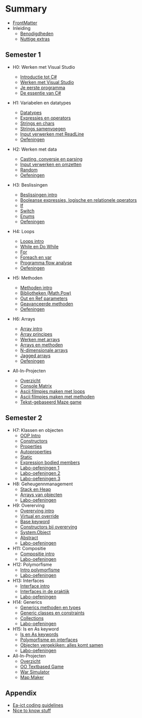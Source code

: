 # Summary

* [FrontMatter](README.md)
* Inleiding
  * [Benodigdheden](0_intro/benodigdheden.md)
  * [Nuttige extras](0_intro/nuttigeextras.md)

## Semester 1
* H0: Werken met Visual Studio
  * [Introductie tot C#](0_intro/0_intrototcs.md)
  * [Werken met Visual Studio](0_intro/1_werkenmetvs.md) 
  * [Je eerste programma](0_intro/2_firstprogram.md)
  * [De essentie van C#](1_csharpbasics/0_csharpessentials.md)
* H1: Variabelen en datatypes
  * [Datatypes](1_csharpbasics/1_datatypes.md)
  * [Expressies en operators](1_csharpbasics/2_expressies.md)
  * [Strings en chars](1_csharpbasics/5_chars_strings.md)
  * [Strings samenvoegen](1_csharpbasics/6_stringInterpolation.md)
  * [Input verwerken met ReadLine](0_intro/3_console.md)
  * [Oefeningen](1_csharpbasics/A_Practica.md)
  
* H2: Werken met data
  * [Casting, conversie en parsing](2a_data/4_converteren_casting.md)
  * [Input verwerken en omzetten](2a_data/4b_inputconverten.md)
  * [Random](2a_data/5_random.md)
  * [Oefeningen](2a_data/A_practica.md) 

* H3: Beslissingen
  * [Beslissingen intro](2_beslissingen/0_beslissingen_intro.md)
  * [Booleanse expressies, logische en relationele operators](2_beslissingen/1_logic_and_relationsoperator.md)
  * [If](2_beslissingen/0_if.md)
  * [Switch](2_beslissingen/2_switch.md)
  * [Enums](2_beslissingen/3_enum.md)
  * [Oefeningen](2_beslissingen/A_practica.md)
* H4: Loops
  * [Loops intro](3_herhalingen/0_loops_intro.md)
  * [While en Do While](3_herhalingen/1_while_dowhile.md)
  * [For](3_herhalingen/2_for.md)
  * [Foreach en var](3_herhalingen/3_foreach.md)
  * [Programma flow analyse](3_herhalingen/4_programflow.md)
  * [Oefeningen](3_herhalingen/A_Practica.md)
* H5: Methoden
  * [Methoden intro](4_methoden/0_intromethods.MD)
  * [Bibliotheken (Math.Pow)](4_methoden/1_bibliotheken.MD)
  * [Out en Ref parameters](4_methoden/2_outenref.MD)
  * [Geavanceerde methoden](4_methoden/3_advancedmethod.md)
  * [Oefeningen](4_methoden/A_Practica.md)
* H6: Arrays
  * [Array intro](5_arrays/0_ArraysIntro.md)
  * [Array principes](5_arrays/1_ArraysBasics.md)
  * [Werken met arrays](5_arrays/2_werken_met_arrays.md)
  * [Arrays en methoden](5_arrays/3_arrays_en_methoden.md)
  * [N-dimensionale arrays](5_arrays/4_ndimensionalArrays.md)
  * [Jagged arrays](5_arrays/5_jaggedArrays.md)
  * [Oefeningen](5_arrays/A_Practica.md)
* All-In-Projecten
  * [Overzicht](A_DEEL1_AllInOne/0_Deel1_IntroductieAllInOne.md)
  * [Console Matrix](A_DEEL1_AllInOne/1_ConsoleMatrix.md)
  * [Ascii filmpjes maken met loops](A_DEEL1_AllInOne/3_AsciiMovieWithLoops.md)
  * [Ascii filmpjes maken met methoden](A_DEEL1_AllInOne/2_AsciiMoviesWithMethods.md)
  * [Tekst-gebaseerd Maze game](A_DEEL1_AllInOne/4_MazeGame.md)



## Semester 2

* H7: Klassen en objecten
  * [OOP Intro](6_klassen_en_objecten/0_oop_intro.md)
  * [Constructors](6_klassen_en_objecten/1_constructors.md)
  * [Properties](6_klassen_en_objecten/2_properties.md)
  * [Autoproperties](6_klassen_en_objecten/3_autoprop.md)
  * [Static](6_klassen_en_objecten/5_static.md)
  * [Expression bodied members](6_klassen_en_objecten/6_exprbody.md)
  * [Labo-oefeningen 1](6_klassen_en_objecten/A_practica.md)
  * [Labo-oefeningen 2](6_klassen_en_objecten/A_practica2.md)
  * [Labo-oefeningen 3](6_klassen_en_objecten/A_practica3.md)
* H8: Geheugennmanagement
   * [Stack en Heap](6_klassen_en_objecten/6_memorymanagement.md)
   * [Arrays van objecten](6_klassen_en_objecten/7_arraysvanobj.md)
   * [Labo-oefeningen](6_klassen_en_objecten/A_practicaMem.md)
* H9: Overerving
  * [Overerving intro](7_overerving/0_overerving_intro.MD)
  * [Virtual en override](7_overerving/1_virtual_override.md)
  * [Base keyword](7_overerving/2_base.md)
  * [Constructors bij overerving](7_overerving/3_constructors_inheritance.md)
  * [System.Object](7_overerving/4_System_Object.md)
  * [Abstract](7_overerving/5_abstract.md)
  * [Labo-oefeningen](7_overerving/A_Practica.md)
* H11: Compositie
  * [Compositie intro](8_compositie/0_compositie_intro.MD)
  * [Labo-oefeningen](8_compositie/A_Practica.md)
* H12: Polymorfisme
  * [Intro polymorfisme](11_polymorfisme/11_polymo_intro.MD)
  * [Labo-oefeningen](11_polymorfisme/A_Practica.md)
* H13: Interfaces
  * [Interface intro](9_interfaces/1_Interface_intro.MD) 
  * [Interfaces in de praktijk](9_interfaces/2_InterfacesInPraktijk.md)
  * [Labo-oefeningen](9_interfaces/A_practica.md)
* H14: Generics
  * [Generics methoden en types](10_generics/0_generics_intro.MD)
  * [Generic classes en constraints](10_generics/2_genericclasses_en_constraints.md)
  * [Collections](10_generics/8_Collections.md)
  * [Labo-oefeningen](10_generics/A_Practica.md)
* H15: Is en As keyword
  * [Is en As keywords](12_IsAs/1_IsAs.md)
  * [Polymorfisme en interfaces](12_IsAs/2_Polymorfisme_Interfaces.md)
  * [Objecten vergekijken: alles komt samen](12_IsAs/6_equals.md)
  * [Labo-oefeningen](12_IsAs/A_Practica.md)
* All-In-Projecten
  * [Overzicht](A_DEEL2_AllInOne/0_Deel2_IntroductieAllInOne.md)
  * [OO Textbased Game](A_DEEL2_AllInOne/2_OOTextGame.md)
  * [War Simulator](A_DEEL2_AllInOne/3_WarGame.md)
  * [Map Maker](A_DEEL2_AllInOne/1_MapMapker.md) 

## Appendix
* [Ea-ict coding guidelines](B_appendix/codingguidelines.md)
* [Nice to know stuff](B_appendix/prostuff.md)